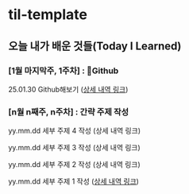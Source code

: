 # til-template

## 오늘 내가 배운 것들(Today I Learned)

### [1월 마지막주, 1주차] : Github

25.01.30 Github해보기 ([상세 내역 링크](https://github.com/thplus/brix-til/blob/main/Jan/2025-01-30.md))

### [n월 n째주, n주차] : 간략 주제 작성 

yy.mm.dd 세부 주제 4 작성 (상세 내역 링크)

yy.mm.dd 세부 주제 3 작성 (상세 내역 링크)

yy.mm.dd 세부 주제 2 작성 (상세 내역 링크)

yy.mm.dd 세부 주제 1 작성 ([상세 내역 링크](https://github.com/kakao-cloud-edu-5/til-template/blob/main/Jan/yyyy-mm-dd))
